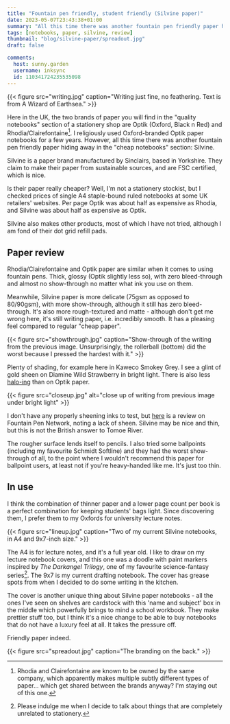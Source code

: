 ```yaml
---
title: "Fountain pen friendly, student friendly (Silvine paper)"
date: 2023-05-07T23:43:38+01:00
summary: "All this time there was another fountain pen friendly paper hiding away in the 'cheap notebooks' section."
tags: [notebooks, paper, silvine, review]
thumbnail: "blog/silvine-paper/spreadout.jpg"
draft: false

comments:
  host: sunny.garden
  username: inksync
  id: 110341724235535098
---
```


{{< figure src="writing.jpg" caption="Writing just fine, no feathering. Text is from A Wizard of Earthsea." >}}

Here in the UK, the two brands of paper you will find in the "quality notebooks" section of a stationery shop are Optik (Oxford, Black n Red) and Rhodia/Clairefontaine[^1]. I religiously used Oxford-branded Optik paper notebooks for a few years. However, all this time there was another fountain pen friendly paper hiding away in the "cheap notebooks" section: Silvine.

Silvine is a paper brand manufactured by Sinclairs, based in Yorkshire. They claim to make their paper from sustainable sources, and are FSC certified, which is nice.

Is their paper really cheaper? Well, I'm not a stationery stockist, but I checked prices of single A4 staple-bound ruled notebooks at some UK retailers' websites. Per page Optik was about half as expensive as Rhodia, and Silvine was about half as expensive as Optik.

Silvine also makes other products, most of which I have not tried, although I am fond of their dot grid refill pads.

## Paper review

Rhodia/Clairefontaine and Optik paper are similar when it comes to using fountain pens. Thick, glossy (Optik slightly less so), with zero bleed-through and almost no show-through no matter what ink you use on them.

Meanwhile, Silvine paper is more delicate (75gsm as opposed to 80/90gsm), with more show-through, although it still has zero bleed-through. It's also more rough-textured and matte - although don't get me wrong here, it's still writing paper, i.e. incredibly smooth. It has a pleasing feel compared to regular "cheap paper".

{{< figure src="showthrough.jpg" caption="Show-through of the writing from the previous image. Unsurprisingly, the rollerball (bottom) did the worst because I pressed the hardest with it." >}}

Plenty of shading, for example here in Kaweco Smokey Grey. I see a glint of gold sheen on Diamine Wild Strawberry in bright light. There is also less [halo-ing](https://www.fountainpennetwork.com/forum/topic/329891-halo-ing-inks/) than on Optik paper.

{{< figure src="closeup.jpg" alt="close up of writing from previous image under bright light" >}}

I don't have any properly sheening inks to test, but [here](https://www.fountainpennetwork.com/forum/topic/312374-silvine-originals-memo-book/) is a review on Fountain Pen Network, noting a lack of sheen. Silvine may be nice and thin, but this is not the British answer to Tomoe River.

The rougher surface lends itself to pencils. I also tried some ballpoints (including my favourite Schmidt Softline) and they had the worst show-through of all, to the point where I wouldn't recommend this paper for ballpoint users, at least not if you're heavy-handed like me. It's just too thin.

## In use

I think the combination of thinner paper and a lower page count per book is a perfect combination for keeping students' bags light. Since discovering them, I prefer them to my Oxfords for university lecture notes.

{{< figure src="lineup.jpg" caption="Two of my current Silvine notebooks, in A4 and 9x7-inch size." >}}

The A4 is for lecture notes, and it's a full year old. I like to draw on my lecture notebook covers, and this one was a doodle with paint markers inspired by _The Darkangel Trilogy_, one of my favourite science-fantasy series[^2]. The 9x7 is my current drafting notebook. The cover has grease spots from when I decided to do some writing in the kitchen.

The cover is another unique thing about Silvine paper notebooks - all the ones I've seen on shelves are cardstock with this 'name and subject' box in the middle which powerfully brings to mind a school workbook. They make prettier stuff too, but I think it's a nice change to be able to buy notebooks that do not have a luxury feel at all. It takes the pressure off.

Friendly paper indeed.

{{< figure src="spreadout.jpg" caption="The branding on the back." >}}

[^1]: Rhodia and Clairefontaine are known to be owned by the same company, which apparently makes multiple subtly different types of paper... which get shared between the brands anyway? I'm staying out of this one.

[^2]: Please indulge me when I decide to talk about things that are completely unrelated to stationery.

